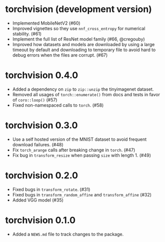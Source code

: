 # torchvision (development version)

- Implemented MobileNetV2 (#60)
- Improved vignettes so they use `nnf_cross_entropy` for numerical stability. (#61)
- Implement the full list of ResNet model family (#66, @cregouby)
- Improved how datasets and models are downloaded by using a large timeout by default
  and downloading to temporary file to avoid hard to debug errors when the files are
  corrupt. (#67)

# torchvision 0.4.0

- Added a dependency on `zip` to `zip::unzip` the tinyimagenet dataset.
- Removed all usages of `torch::enumerate()` from docs and tests in favor of `coro::loop()` (#57)
- Fixed non-namespaced calls to `torch`. (#58)

# torchvision 0.3.0

- Use a self hosted version of the MNIST dataset to avoid frequent download failures. (#48)
- Fix `torch_arange` calls after breaking change in `torch`. (#47)
- Fix bug in `transform_resize` when passing `size` with length 1. (#49)

# torchvision 0.2.0

* Fixed bugs in `transform_rotate`. (#31)
* Fixed bugs in `transform_random_affine` and `transform_affine` (#32)
* Added VGG model (#35)

# torchvision 0.1.0

* Added a `NEWS.md` file to track changes to the package.
